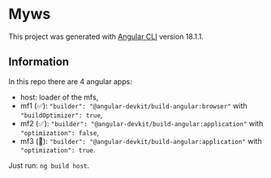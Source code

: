 # Myws

This project was generated with [Angular CLI](https://github.com/angular/angular-cli) version 18.1.1.

## Information

In this repo there are 4 angular apps:

- host: loader of the mfs,
- mf1 (✅): `"builder": "@angular-devkit/build-angular:browser"` with `"buildOptimizer": true`,
- mf2 (✅): `"builder": "@angular-devkit/build-angular:application"` with `"optimization": false`,
- mf3 (🚫): `"builder": "@angular-devkit/build-angular:application"`  with `"optimization": true`.

Just run: `ng build host`.
